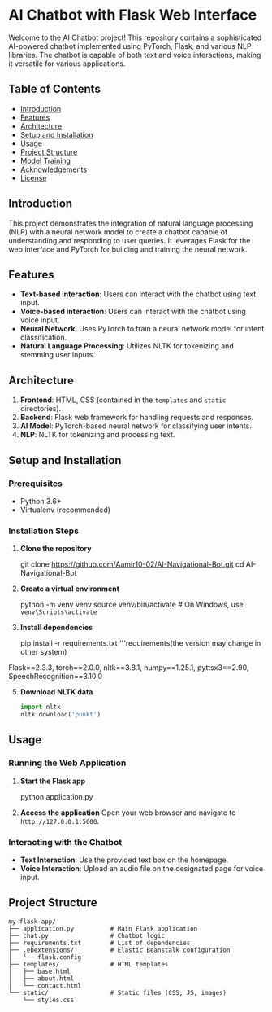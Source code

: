 # AI Chatbot with Flask Web Interface

Welcome to the AI Chatbot project! This repository contains a 
sophisticated AI-powered chatbot implemented using PyTorch, Flask, 
and various NLP libraries. The chatbot is capable of both text and voice interactions, 
making it versatile for various applications.

## Table of Contents

- [Introduction](#introduction)
- [Features](#features)
- [Architecture](#architecture)
- [Setup and Installation](#setup-and-installation)
- [Usage](#usage)
- [Project Structure](#project-structure)
- [Model Training](#model-training)
- [Acknowledgements](#acknowledgements)
- [License](#license)

## Introduction

This project demonstrates the integration of natural language processing (NLP) with a neural network model to create a chatbot capable of understanding and responding to user queries. It leverages Flask for the web interface and PyTorch for building and training the neural network.

## Features

- **Text-based interaction**: Users can interact with the chatbot using text input.
- **Voice-based interaction**: Users can interact with the chatbot using voice input.
- **Neural Network**: Uses PyTorch to train a neural network model for intent classification.
- **Natural Language Processing**: Utilizes NLTK for tokenizing and stemming user inputs.

## Architecture

1. **Frontend**: HTML, CSS (contained in the `templates` and `static` directories).
2. **Backend**: Flask web framework for handling requests and responses.
3. **AI Model**: PyTorch-based neural network for classifying user intents.
4. **NLP**: NLTK for tokenizing and processing text.

## Setup and Installation

### Prerequisites

- Python 3.6+
- Virtualenv (recommended)

### Installation Steps

1. **Clone the repository**
    
    git clone https://github.com/Aamir10-02/AI-Navigational-Bot.git
    cd AI-Navigational-Bot
    

2. **Create a virtual environment**
    
    python -m venv venv
    source venv/bin/activate  # On Windows, use `venv\Scripts\activate`
    

3. **Install dependencies**
    
    pip install -r requirements.txt
'''requirements(the version may change in other system)

Flask==2.3.3,
torch==2.0.0,
nltk==3.8.1,
numpy==1.25.1,
pyttsx3==2.90,
SpeechRecognition==3.10.0
    

5. **Download NLTK data**
    ```python
    import nltk
    nltk.download('punkt')
    ```

## Usage

### Running the Web Application

1. **Start the Flask app**
    
    python application.py
    

2. **Access the application**
    Open your web browser and navigate to `http://127.0.0.1:5000`.

### Interacting with the Chatbot

- **Text Interaction**: Use the provided text box on the homepage.
- **Voice Interaction**: Upload an audio file on the designated page for voice input.

## Project Structure

```plaintext
my-flask-app/
├── application.py          # Main Flask application
├── chat.py                 # Chatbot logic
├── requirements.txt        # List of dependencies
├── .ebextensions/          # Elastic Beanstalk configuration
│   └── flask.config
├── templates/              # HTML templates
│   ├── base.html
│   ├── about.html
│   └── contact.html
└── static/                 # Static files (CSS, JS, images)
    └── styles.css
